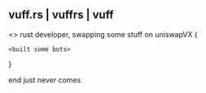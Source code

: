 ## vuff.rs | vuffrs | vuff

<> rust developer, swapping some stuff on uniswapVX {

    <built some bots>
}

end just never comes

